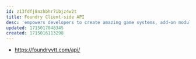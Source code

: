 ```yaml
---
id: z13fdfj8nzhbhr7ibjz4w2t
title: Foundry Client-side API
desc: 'empowers developers to create amazing game systems, add-on modules, and scripts which augment and extend the base functionality of the Foundry Virtual Tabletop platform.'
updated: 1715017048345
created: 1715016113298
---
```


- https://foundryvtt.com/api/
